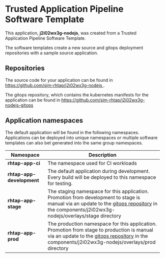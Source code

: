 # Trusted Application Pipeline Software Template

This application, **j2i02wx3g-nodejs**, was created from a Trusted Application Pipeline Software Template.

The software templates create a new source and gitops deployment repositories with a sample source application. 

## Repositories

The source code for your application can be found in [https://github.com/sjm-rhtap/j2i02wx3g-nodejs ](https://github.com/sjm-rhtap/j2i02wx3g-nodejs ).
 
The gitops repository, which contains the kubernetes manifests for the application can be found in 
[https://github.com/sjm-rhtap/j2i02wx3g-nodejs-gitops ](https://github.com/sjm-rhtap/j2i02wx3g-nodejs-gitops ) 

## Application namespaces 

The default application will be found in the following namespaces. Applications can be deployed into unique namespaces or multiple software templates can also bet generated into the same group namespaces.  

|  Namespace   |  Description   |  
| -------- | -------- |
| **rhtap-app-ci** | The namespace used for CI workloads |
| **rhtap-app-development** | The default application during development. Every build will be deployed to this namespace for testing. |
| **rhtap-app-stage** | The staging namespace for this application. Promotion from development to stage is manual via an update to the [gitops repository](https://github.com/sjm-rhtap/j2i02wx3g-nodejs-gitops ) in the components/j2i02wx3g-nodejs/overlays/stage directory |
| **rhtap-app-prod** | The production namespace for this application. Promotion from stage to production is manual via an update to the [gitops repository](https://github.com/sjm-rhtap/j2i02wx3g-nodejs-gitops ) in the components/j2i02wx3g-nodejs/overlays/prod directory |